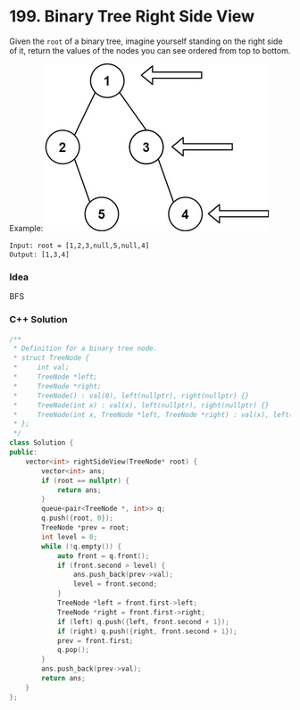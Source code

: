 # 199. Binary Tree Right Side View

Given the `root` of a binary tree, imagine yourself standing on the right side of it, return the values of the nodes you can see ordered from top to bottom.

Example:
![example](images/0199-example.png)

```
Input: root = [1,2,3,null,5,null,4]
Output: [1,3,4]
```

### Idea

BFS

### C++ Solution
```cpp
/**
 * Definition for a binary tree node.
 * struct TreeNode {
 *     int val;
 *     TreeNode *left;
 *     TreeNode *right;
 *     TreeNode() : val(0), left(nullptr), right(nullptr) {}
 *     TreeNode(int x) : val(x), left(nullptr), right(nullptr) {}
 *     TreeNode(int x, TreeNode *left, TreeNode *right) : val(x), left(left), right(right) {}
 * };
 */
class Solution {
public:
    vector<int> rightSideView(TreeNode* root) {
        vector<int> ans;
        if (root == nullptr) {
            return ans;
        }
        queue<pair<TreeNode *, int>> q;
        q.push({root, 0});
        TreeNode *prev = root;
        int level = 0;
        while (!q.empty()) {
            auto front = q.front();
            if (front.second > level) {
                ans.push_back(prev->val);
                level = front.second;
            }
            TreeNode *left = front.first->left;
            TreeNode *right = front.first->right;
            if (left) q.push({left, front.second + 1});
            if (right) q.push({right, front.second + 1});
            prev = front.first;
            q.pop();
        }
        ans.push_back(prev->val);
        return ans;
    }
};
```
